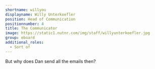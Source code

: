```yaml
---
shortname: willyou
displayname: Willy Unterkoefler
position: Head of Communication
positionnumber: 4
title: The Communicator
image: https://static1.nutnr.com/img/staff/willyunterkoefler.jpg
group: eboard
additional_roles:
  - Sort of
---
```


But why does Dan send all the emails then?
